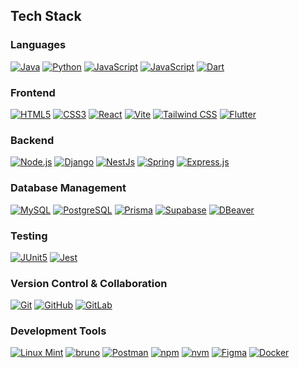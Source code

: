 ## Tech Stack

### Languages

[![Java](https://img.shields.io/badge/Java-F89917?style=for-the-badge&logo=openjdk)](https://www.java.com/en/)
[![Python](https://img.shields.io/badge/python-3776AB?style=for-the-badge&logo=python&logoColor=white)](https://www.python.org/)
[![JavaScript](https://img.shields.io/badge/JavaScript-F7DF1E?style=for-the-badge&logo=javascript&logoColor=black)]()
[![JavaScript](https://img.shields.io/badge/TypeScript-3178C6?style=for-the-badge&logo=typescript&logoColor=white)](https://www.typescriptlang.org/)
[![Dart](https://img.shields.io/badge/Dart-0175C2?style=for-the-badge&logo=dart&logoColor=white)](https://dart.dev/)

### Frontend

[![HTML5](https://img.shields.io/badge/HTML5-E34F26?style=for-the-badge&logo=html5&logoColor=white)]()
[![CSS3](https://img.shields.io/badge/CSS3-1572B6?style=for-the-badge&logo=css3&logoColor=white)]()
[![React](https://img.shields.io/badge/React-61DAFB?style=for-the-badge&logo=react&logoColor=black)](https://react.dev/)
[![Vite](https://img.shields.io/badge/Vite-646CFF?style=for-the-badge&logo=vite&logoColor=white)](https://vitejs.dev/)
[![Tailwind CSS](https://img.shields.io/badge/Tailwind_CSS-06B6D4?style=for-the-badge&logo=tailwindcss&logoColor=white)](https://tailwindcss.com/)
[![Flutter](https://img.shields.io/badge/flutter-02569B?style=for-the-badge&logo=flutter&logoColor=white)](https://flutter.dev/)

### Backend

[![Node.js](https://img.shields.io/badge/Node.js-339933?style=for-the-badge&logo=nodedotjs&logoColor=white)](https://nodejs.org/en)
[![Django](https://img.shields.io/badge/Django-092E20?style=for-the-badge&logo=django&logoColor=white)](https://www.djangoproject.com/)
[![NestJs](https://img.shields.io/badge/nestjs-E0234E?style=for-the-badge&logo=nestjs&logoColor=white)](https://nestjs.com/)
[![Spring](https://img.shields.io/badge/spring-6DB33F?style=for-the-badge&logo=spring&logoColor=white)](https://spring.io/)
[![Express.js](https://img.shields.io/badge/express-000000?style=for-the-badge&logo=express&logoColor=white)](https://expressjs.com/)

### Database Management

[![MySQL](https://img.shields.io/badge/mysql-4479A1?style=for-the-badge&logo=mysql&logoColor=white)](https://www.mysql.com/)
[![PostgreSQL](https://img.shields.io/badge/PostgreSQL-4169E1?style=for-the-badge&logo=postgresql&logoColor=white)](https://www.postgresql.org/)
[![Prisma](https://img.shields.io/badge/prisma-2D3748?style=for-the-badge&logo=prisma&logoColor=white)](https://www.prisma.io/)
[![Supabase](https://img.shields.io/badge/supabase-3FCF8E?style=for-the-badge&logo=supabase&logoColor=white)](https://supabase.com/)
[![DBeaver](https://img.shields.io/badge/DBeaver-382923?style=for-the-badge&logo=dbeaver&logoColor=white)](https://dbeaver.io/)

### Testing

[![JUnit5](https://img.shields.io/badge/junit5-25A162?style=for-the-badge&logo=junit5&logoColor=white)](https://junit.org/junit5/)
[![Jest](https://img.shields.io/badge/jest-C21325?style=for-the-badge&logo=jest&logoColor=white)](https://jestjs.io/)

### Version Control & Collaboration

[![Git](https://img.shields.io/badge/git-F05032?style=for-the-badge&logo=git&logoColor=white)](https://git-scm.com/)
[![GitHub](https://img.shields.io/badge/github-181717?style=for-the-badge&logo=github&logoColor=white)](https://github.com/)
[![GitLab](https://img.shields.io/badge/gitlab-FC6D26?style=for-the-badge&logo=gitlab&logoColor=white)](https://about.gitlab.com/)

### Development Tools

[![Linux Mint](https://img.shields.io/badge/linuxmint-86BE43?style=for-the-badge&logo=linuxmint&logoColor=white)](https://linuxmint.com/)
[![bruno](https://img.shields.io/badge/bruno-F4AA41?style=for-the-badge&logo=bruno&logoColor=black)](https://www.usebruno.com/)
[![Postman](https://img.shields.io/badge/postman-FF6C37?style=for-the-badge&logo=postman&logoColor=white)](https://www.postman.com/)
[![npm](https://img.shields.io/badge/npm-CB3837?style=for-the-badge&logo=npm&logoColor=white)](https://www.npmjs.com/)
[![nvm](https://img.shields.io/badge/nvm-F4DD4B?style=for-the-badge&logo=nvm&logoColor=black)](https://github.com/nvm-sh/nvm)
[![Figma](https://img.shields.io/badge/figma-5551FF?style=for-the-badge&logo=figma&logoColor=white)](https://www.figma.com/)
[![Docker](https://img.shields.io/badge/docker-2496ED?style=for-the-badge&logo=docker&logoColor=white)](https://www.docker.com/)

<!--
**adriannebulao/adriannebulao** is a ✨ _special_ ✨ repository because its `README.md` (this file) appears on your GitHub profile.

Here are some ideas to get you started:

- 🔭 I’m currently working on ...
- 🌱 I’m currently learning ...
- 👯 I’m looking to collaborate on ...
- 🤔 I’m looking for help with ...
- 💬 Ask me about ...
- 📫 How to reach me: ...
- 😄 Pronouns: ...
- ⚡ Fun fact: ...
-->
